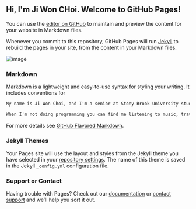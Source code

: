 ## Hi, I'm Ji Won CHoi. Welcome to GitHub Pages!

You can use the [editor on GitHub](https://github.com/jiwonchoi2/JiWonChoi/edit/master/README.md) to maintain and preview the content for your website in Markdown files.

Whenever you commit to this repository, GitHub Pages will run [Jekyll](https://jekyllrb.com/) to rebuild the pages in your site, from the content in your Markdown files.

![image](jw_ny.png)

### Markdown

Markdown is a lightweight and easy-to-use syntax for styling your writing. It includes conventions for

```markdown
My name is Ji Won Choi, and I'm a senior at Stony Brook University studying Computer Science. I am passionate about designing Websites and UI. 

When I'm not doing programming you can find me listening to music, traveling, or hanging out with my friends.

```

For more details see [GitHub Flavored Markdown](https://guides.github.com/features/mastering-markdown/).

### Jekyll Themes

Your Pages site will use the layout and styles from the Jekyll theme you have selected in your [repository settings](https://github.com/jiwonchoi2/JiWonChoi/settings). The name of this theme is saved in the Jekyll `_config.yml` configuration file.

### Support or Contact

Having trouble with Pages? Check out our [documentation](https://help.github.com/categories/github-pages-basics/) or [contact support](https://github.com/contact) and we’ll help you sort it out.

